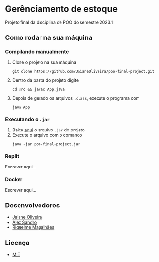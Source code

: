 # Gerênciamento de estoque
Projeto final da disciplina de POO do semestre 2023.1

## Como rodar na sua máquina
### Compilando manualmente
1. Clone o projeto na sua máquina
   ```
   git clone https://github.com/JaianeOliveira/poo-final-project.git
   ```
3. Dentro da pasta do projeto digite:
   ```
   cd src && javac App.java
   ```
4. Depois de gerado os arquivos `.class`, execute o programa com
   ```
   java App
   ```
### Executando o `.jar` 
1. Baixe [aqui]() o arquivo `.jar` do projeto
2. Execute o arquivo com o comando
   ```
   java -jar poo-final-project.jar
   ```
### Replit
Escrever aqui...

### Docker
Escrever aqui...

## Desenvolvedores
- [Jaiane Oliveira]()
- [Alex Sandro]()
- [Riquelme Magalhães]()
  
## Licença
- [MIT](https://github.com/JaianeOliveira/poo-final-project/blob/main/LICENSE)

